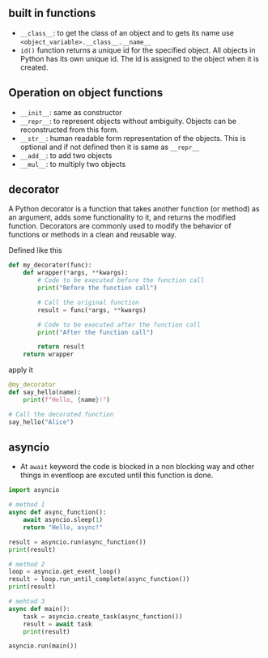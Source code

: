 ## built in functions
- `__class__`: to get the class of an object and to gets its name use `<object_variable>.__class__.__name__`
-  `id()` function returns a unique id for the specified object. All objects in Python has its own unique id. The id is assigned to the object when it is created.

## Operation on object functions
- `__init__`: same as constructor
- `__repr__`: to represent objects without ambiguity. Objects can be reconstructed from this form.
- `__str__`: human readable form representation of the objects. This is optional and if not defined then it is same as `__repr__`
- `__add__`: to add two objects
- `__mul__`: to multiply two objects

## decorator
A Python decorator is a function that takes another function (or method) as an argument, adds some functionality to it, and returns the modified function. Decorators are commonly used to modify the behavior of functions or methods in a clean and reusable way.

Defined like this
```python
def my_decorator(func):
    def wrapper(*args, **kwargs):
        # Code to be executed before the function call
        print("Before the function call")

        # Call the original function
        result = func(*args, **kwargs)

        # Code to be executed after the function call
        print("After the function call")

        return result
    return wrapper
```
apply it
```python
@my_decorator
def say_hello(name):
    print(f"Hello, {name}!")

# Call the decorated function
say_hello("Alice")

```

## asyncio
- At `await` keyword the code is blocked in a non blocking way and other things in eventloop are excuted until this function is done.
```python
import asyncio

# method 1
async def async_function():
    await asyncio.sleep(1)
    return "Hello, async!"

result = asyncio.run(async_function())
print(result)

# method 2
loop = asyncio.get_event_loop()
result = loop.run_until_complete(async_function())
print(result)

# mehtod 3
async def main():
    task = asyncio.create_task(async_function())
    result = await task
    print(result)

asyncio.run(main())
```
